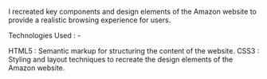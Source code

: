 I recreated key components and design elements of the Amazon website to provide a realistic browsing experience for users. 

Technologies Used : -

HTML5 : Semantic markup for structuring the content of the website.
CSS3 : Styling and layout techniques to recreate the design elements of the Amazon website.
